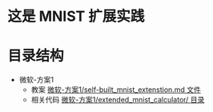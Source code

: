 # 这是 MNIST 扩展实践

# 目录结构

- 微软-方案1
    - 教案 [微软-方案1/self-built_mnist_extenstion.md 文件](./微软-方案1/self-built_mnist_extenstion.md)
    - 相关代码 [微软-方案1/extended_mnist_calculator/ 目录](./微软-方案1/extended_mnist_calculator/)

